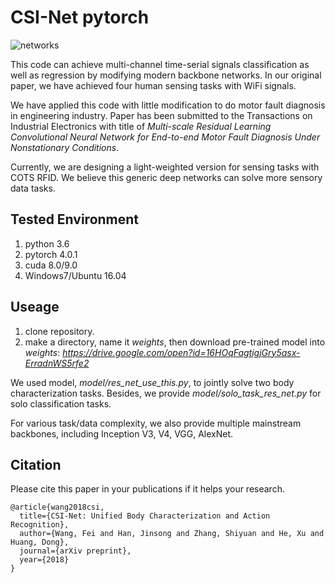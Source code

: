 # CSI-Net pytorch
![networks](media/15388681240651/networks.png)

This code can achieve multi-channel time-serial signals classification  as well as regression by modifying modern backbone networks. In our original paper, we have achieved four human sensing tasks with WiFi signals.
 
We have applied this code with little modification to do motor fault diagnosis in engineering industry. Paper has been submitted to the Transactions on Industrial Electronics with title of *Multi-scale Residual Learning Convolutional Neural Network for End-to-end Motor Fault Diagnosis Under Nonstationary Conditions*.

Currently, we are designing a light-weighted version for sensing tasks with COTS RFID. We believe this generic deep networks can solve more sensory data tasks. 

## Tested Environment
1. python 3.6
1. pytorch 4.0.1
2. cuda 8.0/9.0
3. Windows7/Ubuntu 16.04

## Useage
1. clone repository.
2. make a directory, name it *weights*, then download pre-trained model into *weights*: *https://drive.google.com/open?id=16HOqFagtigjGry5asx-ErradnWS5rfe2*

We used model, *model/res_net_use_this.py*, to jointly solve two body characterization tasks. Besides, we provide *model/solo_task_res_net.py* for solo classification tasks. 

For various task/data complexity, we also provide multiple mainstream backbones, including Inception V3, V4, VGG, AlexNet. 


## Citation
Please cite this paper in your publications if it helps your research.

    @article{wang2018csi,
      title={CSI-Net: Unified Body Characterization and Action Recognition},
      author={Wang, Fei and Han, Jinsong and Zhang, Shiyuan and He, Xu and Huang, Dong},
      journal={arXiv preprint},
      year={2018}
    }

